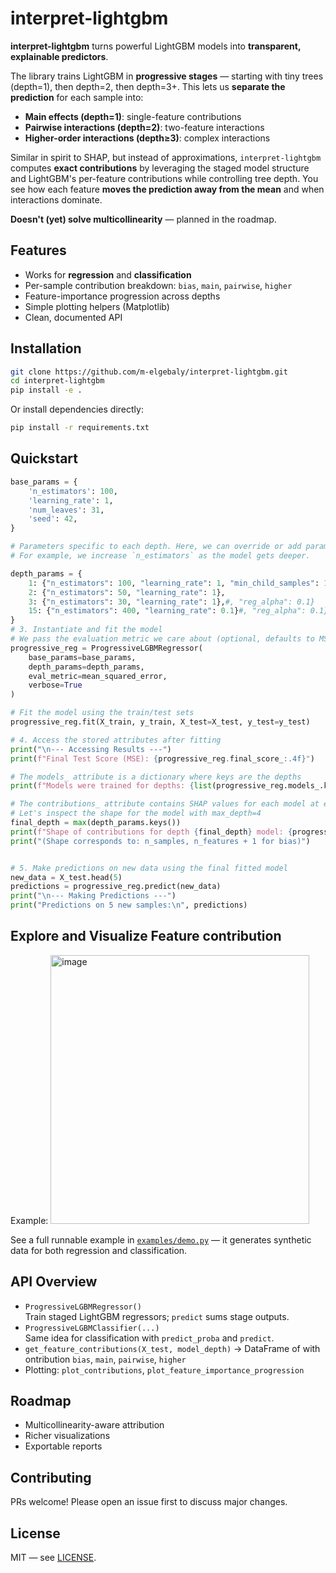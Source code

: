 # interpret-lightgbm

**interpret-lightgbm** turns powerful LightGBM models into **transparent, explainable predictors**.

The library trains LightGBM in **progressive stages** — starting with tiny trees (depth=1), then depth=2, then depth=3+.
This lets us **separate the prediction** for each sample into:
- **Main effects (depth=1)**: single-feature contributions
- **Pairwise interactions (depth=2)**: two-feature interactions
- **Higher-order interactions (depth≥3)**: complex interactions

Similar in spirit to SHAP, but instead of approximations, `interpret-lightgbm` computes **exact contributions**
by leveraging the staged model structure and LightGBM's per-feature contributions while controlling tree depth.
You see how each feature **moves the prediction away from the mean** and when interactions dominate.

**Doesn't (yet) solve multicollinearity** — planned in the roadmap.

## Features
- Works for **regression** and **classification**
- Per-sample contribution breakdown: `bias`, `main`, `pairwise`, `higher`
- Feature-importance progression across depths
- Simple plotting helpers (Matplotlib)
- Clean, documented API

## Installation
```bash
git clone https://github.com/m-elgebaly/interpret-lightgbm.git
cd interpret-lightgbm
pip install -e .
```

Or install dependencies directly:
```bash
pip install -r requirements.txt
```

## Quickstart
```python
base_params = {
    'n_estimators': 100,
    'learning_rate': 1,
    'num_leaves': 31,
    'seed': 42,
}

# Parameters specific to each depth. Here, we can override or add parameters.
# For example, we increase `n_estimators` as the model gets deeper.

depth_params = {
    1: {"n_estimators": 100, "learning_rate": 1, "min_child_samples": 10},
    2: {"n_estimators": 50, "learning_rate": 1},
    3: {"n_estimators": 30, "learning_rate": 1},#, "reg_alpha": 0.1}
    15: {"n_estimators": 400, "learning_rate": 0.1}#, "reg_alpha": 0.1}
}
# 3. Instantiate and fit the model
# We pass the evaluation metric we care about (optional, defaults to MSE for regression)
progressive_reg = ProgressiveLGBMRegressor(
    base_params=base_params,
    depth_params=depth_params,
    eval_metric=mean_squared_error,
    verbose=True
)

# Fit the model using the train/test sets
progressive_reg.fit(X_train, y_train, X_test=X_test, y_test=y_test)

# 4. Access the stored attributes after fitting
print("\n--- Accessing Results ---")
print(f"Final Test Score (MSE): {progressive_reg.final_score_:.4f}")

# The models_ attribute is a dictionary where keys are the depths
print(f"Models were trained for depths: {list(progressive_reg.models_.keys())}")

# The contributions_ attribute contains SHAP values for each model at each depth
# Let's inspect the shape for the model with max_depth=4
final_depth = max(depth_params.keys())
print(f"Shape of contributions for depth {final_depth} model: {progressive_reg.contributions_[final_depth].shape}")
print("(Shape corresponds to: n_samples, n_features + 1 for bias)")


# 5. Make predictions on new data using the final fitted model
new_data = X_test.head(5)
predictions = progressive_reg.predict(new_data)
print("\n--- Making Predictions ---")
print("Predictions on 5 new samples:\n", predictions)
```

## Explore and Visualize Feature contribution
Example:
<img width="414" height="430" alt="image" src="https://github.com/user-attachments/assets/f59aad0a-eed2-4ee5-a2a1-d0055d3f786f" />


See a full runnable example in [`examples/demo.py`](examples/demo.py) — it generates synthetic data for both regression and classification.

## API Overview
- `ProgressiveLGBMRegressor()`  
  Train staged LightGBM regressors; `predict` sums stage outputs.
- `ProgressiveLGBMClassifier(...)`  
  Same idea for classification with `predict_proba` and `predict`.
- `get_feature_contributions(X_test, model_depth)` → DataFrame of with ontribution `bias`, `main`, `pairwise`, `higher`
- Plotting: `plot_contributions`, `plot_feature_importance_progression`

## Roadmap
- Multicollinearity-aware attribution
- Richer visualizations
- Exportable reports

## Contributing
PRs welcome! Please open an issue first to discuss major changes.

## License
MIT — see [LICENSE](LICENSE).
